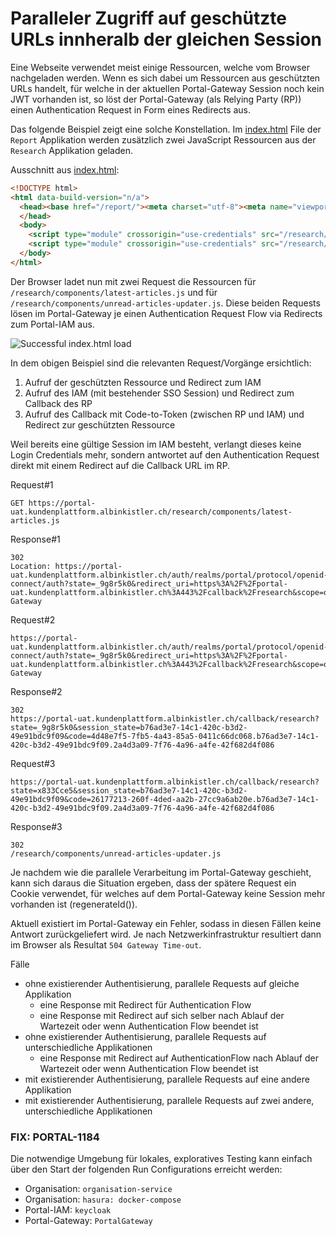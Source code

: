 Paralleler Zugriff auf geschützte URLs innheralb der gleichen Session
=====================================================================

Eine Webseite verwendet meist einige Ressourcen, welche vom Browser nachgeladen werden. Wenn es sich dabei um Ressourcen aus geschützten URLs handelt, für welche in der aktuellen Portal-Gateway Session noch kein JWT vorhanden ist, so löst der Portal-Gateway (als Relying Party (RP)) einen Authentication Request in Form eines Redirects aus.

Das folgende Beispiel zeigt eine solche Konstellation. Im [index.html](./index.html) File der `Report` Applikation werden zusätzlich zwei JavaScript Ressourcen aus der `Research` Applikation geladen.

Ausschnitt aus [index.html](./index.html):

```html
<!DOCTYPE html>
<html data-build-version="n/a">
  <head><base href="/report/"><meta charset="utf-8"><meta name="viewport" content="width=device-width,initial-scale=1"><title>Portal Report</title><link crossorigin="use-credentials" rel="icon" href="/base/assets/favicon/favicon.ico" sizes="any"/>
  </head>
  <body>
    <script type="module" crossorigin="use-credentials" src="/research/components/latest-articles.js"></script>
    <script type="module" crossorigin="use-credentials" src="/research/components/unread-articles-updater.js"></script>
  </body>
</html>
```

Der Browser ladet nun mit zwei Request die Ressourcen für `/research/components/latest-articles.js` und für `/research/components/unread-articles-updater.js`. Diese beiden Requests lösen im Portal-Gateway je einen Authentication Request Flow via Redirects zum Portal-IAM aus.

![Successful index.html load](./index.html_load_successful.png)

In dem obigen Beispiel sind die relevanten Request/Vorgänge ersichtlich:

1. Aufruf der geschützten Ressource und Redirect zum IAM
2. Aufruf des IAM (mit bestehender SSO Session) und Redirect zum Callback des RP
3. Aufruf des Callback mit Code-to-Token (zwischen RP und IAM) und Redirect zur geschützten Ressource

Weil bereits eine gültige Session im IAM besteht, verlangt dieses keine Login Credentials mehr, sondern antwortet auf den Authentication Request direkt mit einem Redirect auf die Callback URL im RP.

Request#1

```text
GET https://portal-uat.kundenplattform.albinkistler.ch/research/components/latest-articles.js
```

Response#1

```text
302
Location: https://portal-uat.kundenplattform.albinkistler.ch/auth/realms/portal/protocol/openid-connect/auth?state=_9g8r5k0&redirect_uri=https%3A%2F%2Fportal-uat.kundenplattform.albinkistler.ch%3A443%2Fcallback%2Fresearch&scope=openid+Research&response_type=code&client_id=Portal-Gateway
```

Request#2

```text
https://portal-uat.kundenplattform.albinkistler.ch/auth/realms/portal/protocol/openid-connect/auth?state=_9g8r5k0&redirect_uri=https%3A%2F%2Fportal-uat.kundenplattform.albinkistler.ch%3A443%2Fcallback%2Fresearch&scope=openid+Research&response_type=code&client_id=Portal-Gateway
```

Response#2

```text
302
https://portal-uat.kundenplattform.albinkistler.ch/callback/research?state=_9g8r5k0&session_state=b76ad3e7-14c1-420c-b3d2-49e91bdc9f09&code=4d48e7f5-7fb5-4a43-85a5-0411c66dc068.b76ad3e7-14c1-420c-b3d2-49e91bdc9f09.2a4d3a09-7f76-4a96-a4fe-42f682d4f086
```

Request#3

```text
https://portal-uat.kundenplattform.albinkistler.ch/callback/research?state=x833Cce5&session_state=b76ad3e7-14c1-420c-b3d2-49e91bdc9f09&code=26177213-260f-4ded-aa2b-27cc9a6ab20e.b76ad3e7-14c1-420c-b3d2-49e91bdc9f09.2a4d3a09-7f76-4a96-a4fe-42f682d4f086
```

Response#3

```text
302
/research/components/unread-articles-updater.js
```

Je nachdem wie die parallele Verarbeitung im Portal-Gateway geschieht, kann sich daraus die Situation ergeben, dass der spätere Request ein Cookie verwendet, für welches auf dem Portal-Gateway keine Session mehr vorhanden ist (regenerateId()).

Aktuell existiert im Portal-Gateway ein Fehler, sodass in diesen Fällen keine Antwort zurückgeliefert wird. Je nach Netzwerkinfrastruktur resultiert dann im Browser als Resultat `504 Gateway Time-out`.

Fälle

- ohne existierender Authentisierung, parallele Requests auf gleiche Applikation
  - eine Response mit Redirect für Authentication Flow
  - eine Response mit Redirect auf sich selber nach Ablauf der Wartezeit oder wenn Authentication Flow beendet ist
- ohne existierender Authentisierung, parallele Requests auf unterschiedliche Applikationen
  - eine Response mit Redirect auf AuthenticationFlow nach Ablauf der Wartezeit oder wenn Authentication Flow beendet ist
- mit existierender Authentisierung, parallele Requests auf eine andere Applikation
- mit existierender Authentisierung, parallele Requests auf zwei andere, unterschiedliche Applikationen

### FIX: PORTAL-1184

Die notwendige Umgebung für lokales, exploratives Testing kann einfach über den Start der folgenden Run Configurations erreicht werden:

- Organisation: `organisation-service`
- Organisation: `hasura: docker-compose`
- Portal-IAM: `keycloak`
- Portal-Gateway: `PortalGateway`